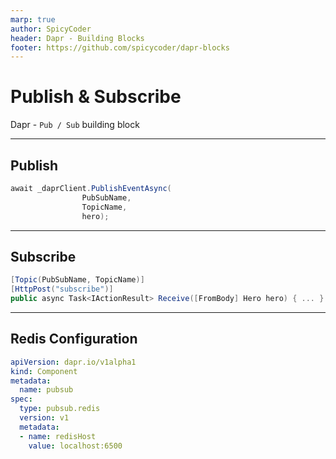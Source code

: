 ```yaml
---
marp: true
author: SpicyCoder
header: Dapr - Building Blocks
footer: https://github.com/spicycoder/dapr-blocks
---
```


# Publish & Subscribe

Dapr - `Pub / Sub` building block

---

## Publish

```cs
await _daprClient.PublishEventAsync(
                PubSubName,
                TopicName,
                hero);
```

---

## Subscribe

```cs
[Topic(PubSubName, TopicName)]
[HttpPost("subscribe")]
public async Task<IActionResult> Receive([FromBody] Hero hero) { ... }
```

---

## Redis Configuration

```yaml
apiVersion: dapr.io/v1alpha1
kind: Component
metadata:
  name: pubsub
spec:
  type: pubsub.redis
  version: v1
  metadata:
  - name: redisHost
    value: localhost:6500
```
